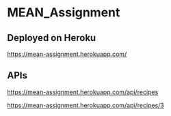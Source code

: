 # MEAN_Assignment

## Deployed on Heroku

https://mean-assignment.herokuapp.com/

## APIs

https://mean-assignment.herokuapp.com/api/recipes

https://mean-assignment.herokuapp.com/api/recipes/3
